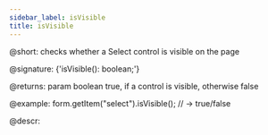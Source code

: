 ```yaml
---
sidebar_label: isVisible
title: isVisible
---          
```


@short: checks whether a Select control is visible on the page

@signature: {'isVisible(): boolean;'}

@returns:
param   boolean     true, if a control is visible, otherwise false

@example:
form.getItem("select").isVisible(); 
// -> true/false

@descr:
